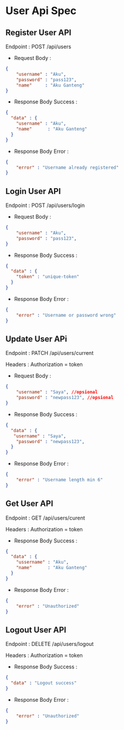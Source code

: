 # User Api Spec
## Register User API

Endpoint : POST /api/users

- Request Body :

```Json
{
    "username" : "Aku",
    "password" : "pass123",
    "name"     : "Aku Ganteng"
}
```

- Response Body Success :

```Json
{
  "data" : {
    "username" : "Aku",
    "name"      : "Aku Ganteng"
  }
}
```

- Response Body Error :

```Json
{
    "error" : "Username already registered"
}

```
## Login User API

Endpoint : POST /api/users/login

- Request Body :

```Json
{
    "username" : "Aku",
    "password" : "pass123",
}
```

- Response Body Success :

```Json
{
  "data" : {
    "token" : "unique-token"
  }
}
```
- Response Body Error :

```Json
{
    "error" : "Username or password wrong"
}

```
## Update User APi
Endpoint : PATCH /api/users/current

Headers : Authorization = token

- Request Body :
```Json
{
    "username" : "Saya", //opsional
    "password" : "newpass123", //opsional
}
```

- Response Body Success :

```Json
{
  "data" : {
   "username" : "Saya",
    "password" : "newpass123",
  }
}
```
- Response Body Error :

```Json
{
    "error" : "Username length min 6"
}

```
## Get User API
Endpoint : GET /api/users/curent

Headers : Authorization = token

- Response Body Success :

```Json
{
  "data" : {
    "ussername" : "Aku",
    "name"      : "Aku Ganteng"
  }
}
```

- Response Body Error :

```Json
{
    "error" : "Unauthorized"
}

```
## Logout User API
Endpoint : DELETE /api/users/logout

Headers : Authorization = token

- Response Body Success :

```Json
{
  "data" : "Logout success"
}
```

- Response Body Error :

```Json
{
    "error" : "Unauthorized"
}

```
